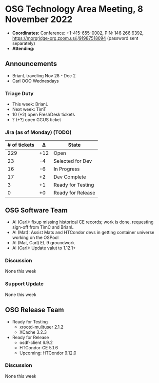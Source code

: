 # OSG Technology Area Meeting, 8 November 2022

-   **Coordinates:** Conference: +1-415-655-0002, PIN: 146 266 9392,
    <https://morgridge-org.zoom.us/j/91987518094> (password sent separately)
-   **Attending:**

## Announcements

-   BrianL traveling Nov 28 - Dec 2
-   Carl OOO Wednesdays

### Triage Duty

-   This week: BrianL
-   Next week: TimT
-   10 (+2) open FreshDesk tickets
-   ? (+?) open GGUS ticket

### Jira (as of Monday) (TODO)

| # of tickets | &Delta; | State             |
|--------------|---------|-------------------|
| 229          | +12     | Open              |
| 23           | -4      | Selected for Dev  |
| 16           | -6      | In Progress       |
| 17           | +2      | Dev Complete      |
| 3            | +1      | Ready for Testing |
| 0            | +0      | Ready for Release |

## OSG Software Team

-  AI (Carl): fixup missing historical CE records; work is done, requesting sign-off from TimC and BrianL
-  AI (Mat): Assist Mats and HTCondor devs in getting container universe working on the OSPool
-  AI (Mat, Carl) EL 9 groundwork
-  AI (Carl): Update valut to 1.12.1+

### Discussion

None this week

### Support Update

None this week

## OSG Release Team

-   Ready for Testing
    -   xrootd-mulituser 2.1.2
    -   XCache 3.2.3
-   Ready for Release
    -   osdf-client 6.9.2
    -   HTCondor-CE 5.1.6
    -   Upcoming: HTCondor 9.12.0

### Discussion

None this week
